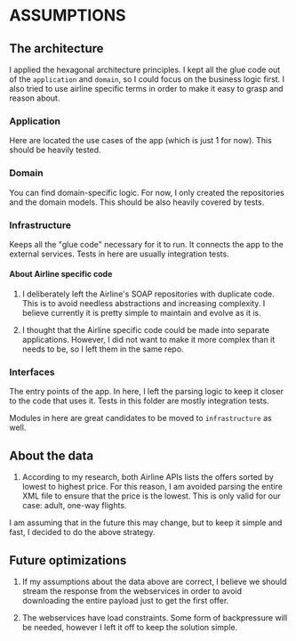 # ASSUMPTIONS

## The architecture

I applied the hexagonal architecture principles. I kept all the glue code out of the `application` and `domain`, so I could focus on the business logic first. I also tried to use airline specific terms in order to make it easy to grasp and reason about. 

### Application
Here are located the use cases of the app (which is just 1 for now). This should be heavily tested.

### Domain
You can find domain-specific logic. For now, I only created the repositories and the domain models. This should be also heavily covered by tests.

### Infrastructure
Keeps all the "glue code" necessary for it to run. It connects the app to the external services. Tests in here are usually integration tests.

#### About Airline specific code

1. I deliberately left the Airline's SOAP repositories with duplicate code. This is to avoid needless abstractions and increasing complexity. I believe currently it is pretty simple to maintain and evolve as it is.

2. I thought that the Airline specific code could be made into separate applications. However, I did not want to make it more complex than it needs to be, so I left them in the same repo. 

### Interfaces
The entry points of the app. In here, I left the parsing logic to keep it closer to the code that uses it. Tests in this folder are mostly integration tests.

Modules in here are great candidates to be moved to `infrastructure` as well.

## About the data
1. According to my research, both Airline APIs lists the offers sorted by lowest to highest price. For this reason, I am avoided parsing the entire XML file to ensure that the price is the lowest. This is only valid for our case: adult, one-way flights.

I am assuming that in the future this may change, but to keep it simple and fast, I decided to do the above strategy.

## Future optimizations

1. If my assumptions about the data above are correct, I believe we should stream the response from the webservices in order to avoid downloading the entire payload just to get the first offer.

2. The webservices have load constraints. Some form of backpressure will be needed, however I left it off to keep the solution simple.
